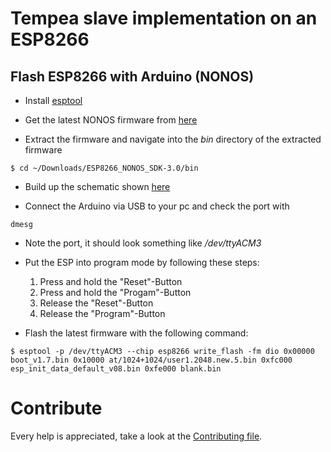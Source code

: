 # Tempea slave implementation on an ESP8266

## Flash ESP8266 with Arduino (NONOS)

- Install [esptool](https://github.com/espressif/esptool)

- Get the latest NONOS firmware from [here](https://github.com/espressif/ESP8266_NONOS_SDK/releases/)

- Extract the firmware and navigate into the _bin_ directory of the extracted firmware
```
$ cd ~/Downloads/ESP8266_NONOS_SDK-3.0/bin
```

- Build up the schematic shown [here](https://github.com/eiabea/tempea-esp/tree/master/schematic/FlashEspWithArduino.fzz)

- Connect the Arduino via USB to your pc and check the port with
```
dmesg
```

- Note the port, it should look something like _/dev/ttyACM3_

- Put the ESP into program mode by following these steps:

  1. Press and hold the "Reset"-Button
  2. Press and hold the "Progam"-Button
  3. Release the "Reset"-Button
  4. Release the "Program"-Button

- Flash the latest firmware with the following command:
```
$ esptool -p /dev/ttyACM3 --chip esp8266 write_flash -fm dio 0x00000 boot_v1.7.bin 0x10000 at/1024+1024/user1.2048.new.5.bin 0xfc000 esp_init_data_default_v08.bin 0xfe000 blank.bin
```

# Contribute

Every help is appreciated, take a look at the [Contributing file](https://github.com/eiabea/tempea-esp/tree/master/CONTRIBUTION.md).